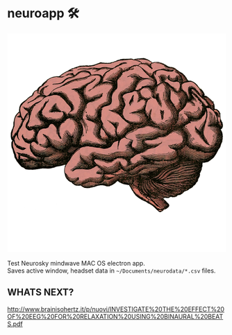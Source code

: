 # neuroapp 🛠

![Yo](/public/images/brain.png)

Test Neurosky mindwave MAC OS electron app.  
Saves active window, headset data in `~/Documents/neurodata/*.csv` files.

## WHATS NEXT?
http://www.brainisohertz.it/p/nuovi/INVESTIGATE%20THE%20EFFECT%20OF%20EEG%20FOR%20RELAXATION%20USING%20BINAURAL%20BEATS.pdf


